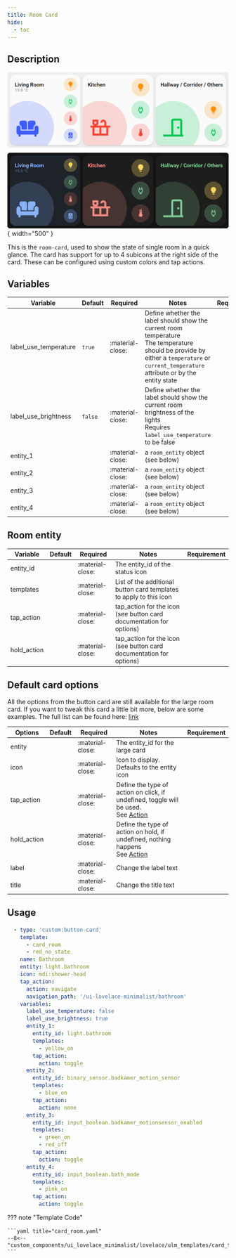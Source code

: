 ```yaml
---
title: Room Card
hide:
  - toc
---
```

<!-- markdownlint-disable MD046 -->

## Description

![Image title](../../assets/img/ulm_cards/room-card.png){ width="500" }

This is the `room-card`, used to show the state of single room in a quick glance.
The card has support for up to 4 subicons at the right side of the card. These can be configured using custom colors and tap actions.

## Variables

| Variable                               | Default         | Required         | Notes          | Requirement |
|----------------------------------------|-----------------|------------------|----------------|-------------|
| label_use_temperature                  | `true`          | :material-close: | Define whether the label should show the current room temperature</br>The temperature should be provide by either a `temperature` or `current_temperature` attribute or by the entity state |
| label_use_brightness                   | `false`         | :material-close: | Define whether the label should show the current room brightness of the lights</br>Requires `label_use_temperature` to be false |
| entity_1                               |                 | :material-close: | a `room_entity` object (see below) |  |
| entity_2                               |                 | :material-close: | a `room_entity` object (see below) |  |
| entity_3                               |                 | :material-close: | a `room_entity` object (see below) |  |
| entity_4                               |                 | :material-close: | a `room_entity` object (see below) |  |

## Room entity

| Variable                               | Default         | Required         | Notes          | Requirement |
|----------------------------------------|-----------------|------------------|----------------|-------------|
| entity_id                              |                 | :material-close: | The entity_id of the status icon | |
| templates                              |                 | :material-close: | List of the additional button card templates to apply to this icon | |
| tap_action                             |                 | :material-close: | tap_action for the icon (see button card documentation for options) |  |
| hold_action                            |                 | :material-close: | tap_action for the icon (see button card documentation for options) |  |

## Default card options

All the options from the button card are still available for the large room card.
If you want to tweak this card a little bit more, below are some examples. The full list can be found here: [link](https://github.com/custom-cards/button-card#main-options)

| Options                                | Default         | Required         | Notes          | Requirement |
|----------------------------------------|-----------------|------------------|----------------|-------------|
| entity                                 |                 | :material-close: | The entity_id for the large card | |
| icon                                   |                 | :material-close: | Icon to display. Defaults to the entity icon | |
| tap_action                             |                 | :material-close: | Define the type of action on click, if undefined, toggle will be used.</br>See [Action](https://github.com/custom-cards/button-card#Action)| |
| hold_action                            |                 | :material-close: | Define the type of action on hold, if undefined, nothing happens</br> See [Action](https://github.com/custom-cards/button-card#Action)| |
| label                                  |                 | :material-close: | Change the label text | |
| title                                  |                 | :material-close: | Change the title text | |

## Usage

```yaml
  - type: 'custom:button-card'
    template:
      - card_room
      - red_no_state
    name: Bathroom
    entity: light.bathroom
    icon: mdi:shower-head
    tap_action:
      action: navigate
      navigation_path: '/ui-lovelace-minimalist/bathroom'
    variables:
      label_use_temperature: false
      label_use_brightness: true
      entity_1:
        entity_id: light.bathroom
        templates:
          - yellow_on
        tap_action:
          action: toggle
      entity_2:
        entity_id: binary_sensor.badkamer_motion_sensor
        templates:
          - blue_on
        tap_action:
          action: none
      entity_3:
        entity_id: input_boolean.badkamer_motionsensor_enabled
        templates:
          - green_on
          - red_off
        tap_action:
          action: toggle
      entity_4:
        entity_id: input_boolean.bath_mode
        templates:
          - pink_on
        tap_action:
          action: toggle
```

??? note "Template Code"

    ```yaml title="card_room.yaml"
    --8<-- "custom_components/ui_lovelace_minimalist/lovelace/ulm_templates/card_templates/cards/card_room.yaml"
    ```
